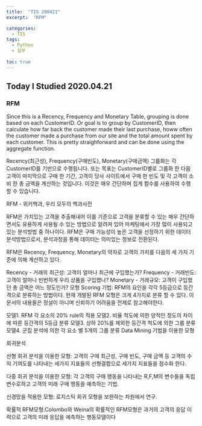 ```yaml
---
title:  "TIS 200421"
excerpt:  "RFM"

categories:
  - TIS
tags:
  - Python
  - 실무
  
toc: true
---
```


## Today I Studied 2020.04.21

### RFM

Since this is a Recency, Frequency and Monetary Table, grouping is done based on each CustomerID. Or goal is to group by CustomerID, then calculate how far back the customer made their last purchase, howw often the customer made a purchase from our site and the total amount spent by each customer. This is pretty straighforward and can be done using the aggregate function.

Recency(최근성), Frequency(구매빈도), Monetary(구매금액) 그룹화는 각 CustomerID를 기반으로 수행됩니다. 또는 목표는 CustomerID별로 그룹화 한 다음 고객이 마지막으로 구매 한 기간, 고객이 당사 사이트에서 구매 한 빈도 및 각 고객이 소비 한 총 금액을 계산하는 것입니다. 이것은 매우 간단하며 집계 함수를 사용하여 수행 할 수 있습니다.

RFM - 위키백과, 우리 모두의 백과사전

RFM은 가치있는 고객을 추출해내어 이를 기준으로 고객을 분류할 수 있는 매우 간단하면서도 유용하게 사용될 수 있는 방법으로 알려져 있어 마케팅에서 가장 많이 사용되고 있는 분석방법 중 하나이다. RFM은 구매 가능성이 높은 고객을 선정하기 위한 데이터 분석방법으로서, 분석과정을 통해 데이터는 의미있는 정보로 전환된다.

RFM은 Recency, Frequency, Monetary의 약자로 고객의 가치를 다음의 세 가지 기준에 의해 계산하고 있다.

Recency - 거래의 최근성: 고객이 얼마나 최근에 구입했는가?
Frequency - 거래빈도: 고객이 얼마나 빈번하게 우리 상품을 구입했나?
Monetary - 거래규모: 고객이 구입했던 총 금액은 어느 정도인가?
모형 Scoring 기법: RFM의 요인을 각각 5등급으로 등간격으로 분류하는 방법이다. 현재 개발된 RFM 모형은 크게 4가지로 분류 할 수 있다. 이 문서의 내용들은 정설이 아니며 신뢰하기 어려움을 전제로 참고해야한다.

모델1. RFM 각 요소의 20% rule의 적용
모델2. 비율 척도에 의한 양적인 정도의 차이에 따른 등간격의 5등급 분류
모델3. 상하 20%를 제외한 등간격 척도에 의한 그룹 분류
모델4. 군집 분석에 의한 각 요소 별 5개의 그룹 분류
Data Mining 기법을 이용한 모형

회귀분석

선형 회귀 분석을 이용한 모형: 고객의 구매 최근성, 구매 빈도, 구매 금액 등 고객의 수익 기여도를 나타내는 세가지 지표들의 선형결합으로 세가지 지표들을 점수화 한다.

다중 회귀 분석을 이용한 모형: 각 고객의 구매 행동을 나타내는 R,F,M의 변수들을 독립변수로하고 고객의 미래 구매 행동을 예측하는 기법.

신경망을 적용한 모형: 로지스틱 회귀 모형을 보완하는 차원에서 연구.

확률적 RFM모형:Colombo와 Weina의 확률적인 RFM모형은 과거의 고객의 응답 이력으로 고객의 미래 응답을 예측하는 행동모델이다


